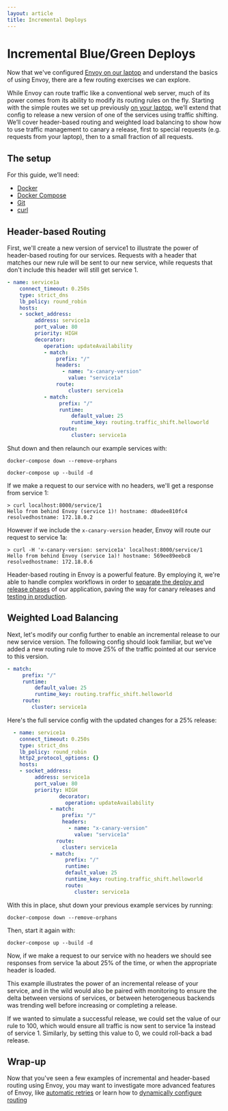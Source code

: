 ```yaml
---
layout: article
title: Incremental Deploys
---
```


[//]: # ( Copyright 2018 Turbine Labs, Inc.                                   )
[//]: # ( we may not use this file except in compliance with the License.    )
[//]: # ( we may obtain a copy of the License at                             )
[//]: # (                                                                     )
[//]: # (     http://www.apache.org/licenses/LICENSE-2.0                      )
[//]: # (                                                                     )
[//]: # ( Unless required by applicable law or agreed to in writing, software )
[//]: # ( distributed under the License is distributed on an "AS IS" BASIS,   )
[//]: # ( WITHOUT WARRANTIES OR CONDITIONS OF ANY KIND, either express or     )
[//]: # ( implied. See the License for the specific language governing        )
[//]: # ( permissions and limitations under the License.                      )

[//]: # (Incremental Deploys)

# Incremental Blue/Green Deploys

Now that we've configured
[Envoy on our laptop](on-our-laptop.html)
and understand the basics of using Envoy, there are a few routing exercises we
can explore.

While Envoy can route traffic like a conventional web server, much of its power
comes from its ability to modify its routing rules on the fly. Starting with
the simple routes we set up previously
[on your laptop](on-your-laptop.html),
we’ll extend that config to release a new version of one of the services using
traffic shifting. We’ll cover header-based routing and weighted load balancing
to show how to use traffic management to canary a release, first to special
requests (e.g. requests from your laptop), then to a small fraction of all
requests.

## The setup

For this guide, we’ll need:

- [Docker](https://docs.docker.com/install/)
- [Docker Compose](https://docs.docker.com/compose/install/)
- [Git](https://help.github.com/articles/set-up-git/)
- [curl](https://curl.haxx.se/)

## Header-based Routing

First, we'll create a new version of service1 to illustrate the power of
header-based routing for our services. Requests with a header that matches our
new rule will be sent to our new service, while requests that don't include
this header will still get service 1.

```yaml
- name: service1a
    connect_timeout: 0.250s
    type: strict_dns
    lb_policy: round_robin
    hosts:
    - socket_address:
         address: service1a
         port_value: 80
         priority: HIGH
         decorator:
            operation: updateAvailability
            - match:
                prefix: "/"
                headers:
                  - name: "x-canary-version"
                    value: "service1a"
                route:
                    cluster: service1a
            - match:
                 prefix: "/"
                 runtime:
                     default_value: 25
                     runtime_key: routing.traffic_shift.helloworld
                 route:
                     cluster: service1a
```

Shut down and then relaunch our example services with:

`docker-compose down --remove-orphans`

`docker-compose up --build -d`

If we make a request to our service with no headers, we'll get a response
from service 1:

```console
> curl localhost:8000/service/1
Hello from behind Envoy (service 1)! hostname: d0adee810fc4 resolvedhostname: 172.18.0.2
```

However if we include the `x-canary-version` header, Envoy will route our
request to service 1a:

```console
> curl -H 'x-canary-version: service1a' localhost:8000/service/1
Hello from behind Envoy (service 1a)! hostname: 569ee89eebc8 resolvedhostname: 172.18.0.6
```

Header-based routing in Envoy is a powerful feature. By employing it, we're able to handle complex workflows in order to
[separate the deploy and release phases](https://blog.turbinelabs.io/deploy-not-equal-release-part-one-4724bc1e726b)
of our application, paving the way for canary releases and
[testing in production](https://opensource.com/article/17/8/testing-production).

## Weighted Load Balancing

Next, let's modify our config further to enable an incremental release to our new service version. The following config should look familiar, but we've added a new routing rule to move 25% of the traffic pointed at our service to this version.

```yaml
- match:
     prefix: "/"
     runtime:
         default_value: 25
         runtime_key: routing.traffic_shift.helloworld
     route:
        cluster: service1a
```

Here's the full service config with the updated changes for a 25% release:

```yaml
  - name: service1a
    connect_timeout: 0.250s
    type: strict_dns
    lb_policy: round_robin
    http2_protocol_options: {}
    hosts:
    - socket_address:
         address: service1a
         port_value: 80
         priority: HIGH
                 decorator:
                   operation: updateAvailability
              - match:
                  prefix: "/"
                  headers:
                    - name: "x-canary-version"
                      value: "service1a"
                route:
                  cluster: service1a
              - match:
                   prefix: "/"
                   runtime:
                   default_value: 25
                   runtime_key: routing.traffic_shift.helloworld
                   route:
                      cluster: service1a
```

With this in place, shut down your previous example services by running:

`docker-compose down --remove-orphans`

Then, start it again with:

`docker-compose up --build -d`

Now, if we make a request to our service with no headers we should see
responses from service 1a about 25% of the time, or when the appropriate header
is loaded.

This example illustrates the power of an incremental release of your service,
and in the wild would also be paired with monitoring to ensure the delta
between versions of services, or between heterogeneous backends was trending
well before increasing or completing a release.

If we wanted to simulate a successful release, we could set the value of our rule to 100, which would ensure all traffic is now sent to service 1a instead of service 1. Similarly, by setting this value to 0, we could roll-back a bad release.

## Wrap-up

Now that you've seen a few examples of incremental and header-based routing
using Envoy, you may want to investigate more advanced features of Envoy, like
[automatic retries](automatic-retries.html)
or learn how to
[dynamically configure routing](https://www.learnenvoy.io/articles/routing-configuration.html)
